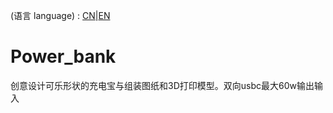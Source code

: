 (语言 language) : [CN](https://github.com/fBn0523/Power_bank/blob/main/README.md)|[EN](https://github.com/fBn0523/Power_bank/blob/main/README_EN.md)

# Power_bank
 创意设计可乐形状的充电宝与组装图纸和3D打印模型。双向usbc最大60w输出输入

